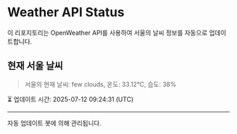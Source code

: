 
# Weather API Status

이 리포지토리는 OpenWeather API를 사용하여 서울의 날씨 정보를 자동으로 업데이트합니다.

## 현재 서울 날씨
> 서울의 현재 날씨: few clouds, 온도: 33.12°C, 습도: 38%

⏳ 업데이트 시간: 2025-07-12 09:24:31 (UTC)

---
자동 업데이트 봇에 의해 관리됩니다.
